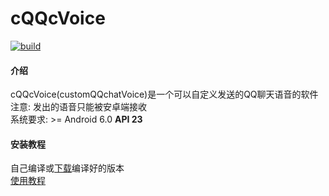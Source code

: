# cQQcVoice
[![build](https://github.com/493505110/cQQcVoice/workflows/build/badge.svg)](https://github.com/493505110/cQQcVoice/actions)	
#### 介绍
cQQcVoice(customQQchatVoice)是一个可以自定义发送的QQ聊天语音的软件    
注意: 发出的语音只能被安卓端接收    
系统要求: >= Android 6.0 **API 23**

#### 安装教程
自己编译或[下载](https://github.com/493505110/cQQcVoice/releases)编译好的版本    
[使用教程](https://cdn.jsdelivr.net/gh/493505110/cQQcVoice/1.gif)
